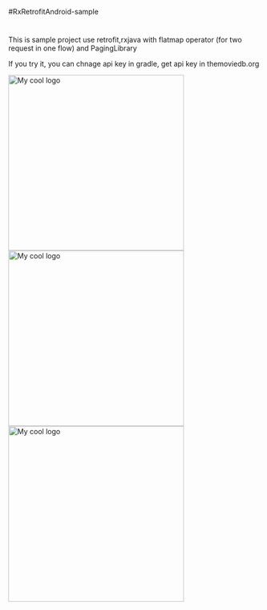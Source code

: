 #RxRetrofitAndroid-sample

#
This is sample project use retrofit,rxjava with flatmap operator (for two request in one flow) and PagingLibrary

If you try it, you can chnage api key in gradle, get api key in themoviedb.org


<img align="left" height="350" src="https://user-images.githubusercontent.com/18443356/55065501-85c01380-50ae-11e9-8cb4-b99d8bdb9e4d.png" alt="My cool logo"/>
<img align="left" height="350" src="https://user-images.githubusercontent.com/18443356/55065765-01ba5b80-50af-11e9-9ef6-69d64bd934f5.png" alt="My cool logo"/>
<img align="left" height="350" src="https://user-images.githubusercontent.com/18443356/55065766-01ba5b80-50af-11e9-9c01-3d2734da8a72.png" alt="My cool logo"/>



